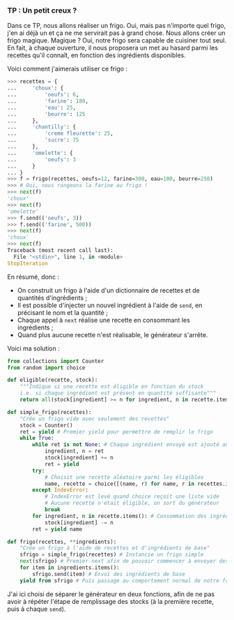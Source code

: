 ### TP : Un petit creux ?

Dans ce TP, nous allons réaliser un frigo. Oui, mais pas n'importe quel frigo, j'en ai déjà un et ça ne me servirait pas à grand chose.
Nous allons créer un frigo magique. Magique ? Oui, notre frigo sera capable de cuisiner tout seul.
En fait, à chaque ouverture, il nous proposera un met au hasard parmi les recettes qu'il connaît, en fonction des ingrédients disponibles.

Voici comment j'aimerais utiliser ce frigo :

```python
>>> recettes = {
...     'choux': {
...         'oeufs': 6,
...         'farine': 180,
...         'eau': 25,
...         'beurre': 125
...     },
...     'chantilly': {
...         'creme fleurette': 25,
...         'sucre': 75
...     },
...     'omelette': {
...         'oeufs': 3
...     }
... }
>>> f = frigo(recettes, oeufs=12, farine=300, eau=100, beurre=250)
>>> # Oui, nous rangeons la farine au frigo !
>>> next(f)
'choux'
>>> next(f)
'omelette'
>>> f.send(('oeufs', 3))
>>> f.send(('farine', 500))
>>> next(f)
'choux'
>>> next(f)
Traceback (most recent call last):
  File "<stdin>", line 1, in <module>
StopIteration
```

En résumé, donc :

* On construit un frigo à l'aide d'un dictionnaire de recettes et de quantités d'ingrédients ;
* Il est possible d'injecter un nouvel ingrédient à l'aide de `send`, en précisant le nom et la quantité ;
* Chaque appel à `next` réalise une recette en consommant les ingrédients ;
* Quand plus aucune recette n'est réalisable, le générateur s'arrête.

Voici ma solution :

```python
from collections import Counter
from random import choice

def eligible(recette, stock):
    """Indique si une recette est éligible en fonction du stock
    i.e. si chaque ingrédient est présent en quantité suffisante"""
    return all(stock[ingredient] >= n for ingredient, n in recette.items())

def simple_frigo(recettes):
    "Crée un frigo vide avec seulement des recettes"
    stock = Counter()
    ret = yield # Premier yield pour permettre de remplir le frigo
    while True:
        while ret is not None: # Chaque ingrédient envoyé est ajouté au stock
            ingredient, n = ret
            stock[ingredient] += n
            ret = yield
        try:
            # Choisit une recette aléatoire parmi les éligibles
            name, recette = choice([(name, r) for name, r in recettes.items() if eligible(r, stock)])
        except IndexError:
            # IndexError est levé quand choice reçoit une liste vide
            # Aucune recette n'était éligible, on sort du générateur
            break
        for ingredient, n in recette.items(): # Consommation des ingrédients de la recette
            stock[ingredient] -= n
        ret = yield name

def frigo(recettes, **ingredients):
    "Crée un frigo à l'aide de recettes et d'ingrédients de base"
    sfrigo = simple_frigo(recettes) # Instancie un frigo simple
    next(sfrigo) # Premier next afin de pouvoir commencer à envoyer des ingrédients
    for item in ingredients.items():
        sfrigo.send(item) # Envoi des ingrédients de base
    yield from sfrigo # Puis passage au comportement normal de notre frigo
```

J'ai ici choisi de séparer le générateur en deux fonctions, afin de ne pas avoir à répéter l'étape de remplissage des stocks (à la première recette, puis à chaque `send`).
